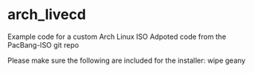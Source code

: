 # arch_livecd
Example code for a custom Arch Linux ISO
Adpoted code from the PacBang-ISO git repo

Please make sure the following are included for the installer:
wipe
geany
